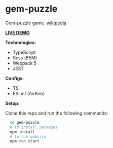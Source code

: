 # gem-puzzle

Gem-puzzle game. [wikipedia](https://en.wikipedia.org/wiki/15_puzzle)

[**LIVE DEMO**](https://rolling-scopes-school.github.io/enthusiast17-JS2020Q3/gem-puzzle/)

**Technologies:**
- TypeScript
- Scss (BEM)
- Webpack 5
- JEST

**Configs:**
- TS
- ESLint (AirBnb)

**Setup:**

Clone this repo and run the following commands:
```bash
  cd gem-puzzle
  # to install packages
  npm install
  # to run website
  npm run start
```
